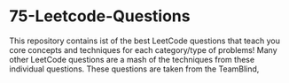 # 75-Leetcode-Questions
This repository contains ist of the best LeetCode questions that teach you core concepts and techniques for each category/type of problems! Many other LeetCode questions are a mash of the techniques from these individual questions. These questions are taken from the TeamBlind, 
